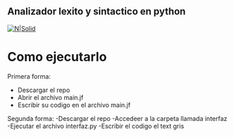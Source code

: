 ## Analizador lexito y sintactico en python

[![N|Solid](https://1000marcas.net/wp-content/uploads/2020/11/Python-logo.png   )](https://www.dabeaz.com/ply/ply.html)



# Como ejecutarlo

Primera forma:
- Descargar el repo
- Abrir el archivo main.jf
- Escribir su codigo en el archivo main.jf

Segunda forma:
-Descargar el repo
-Accedeer a la carpeta llamada interfaz
-Ejecutar el archivo interfaz.py 
-Escribir el codigo el text gris

